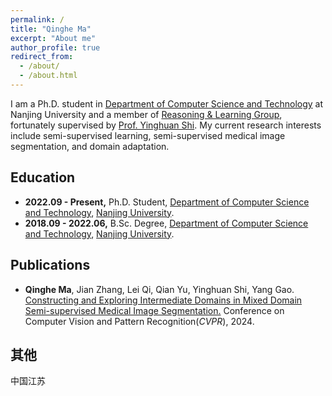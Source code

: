 ```yaml
---
permalink: /
title: "Qinghe Ma"
excerpt: "About me"
author_profile: true
redirect_from: 
  - /about/
  - /about.html
---
```

I am a Ph.D. student in [Department of Computer Science and Technology](https://cs.nju.edu.cn/main.htm) at Nanjing University and a member of [Reasoning & Learning Group](https://cs.nju.edu.cn/rl/index.htm), fortunately supervised by [Prof. Yinghuan Shi](https://cs.nju.edu.cn/shiyh/index.htm). My current research interests include semi-supervised learning, semi-supervised medical image segmentation, and domain adaptation.


## Education

+ **2022.09 - Present,** Ph.D. Student, [Department of Computer Science and Technology](https://cs.nju.edu.cn/main.htm), [Nanjing University](https://www.nju.edu.cn/).
+ **2018.09 - 2022.06,** B.Sc. Degree, [Department of Computer Science and Technology](https://cs.nju.edu.cn/main.htm), [Nanjing University](https://www.nju.edu.cn/).

## Publications

+ **Qinghe Ma**, Jian Zhang, Lei Qi, Qian Yu, Yinghuan Shi, Yang Gao. [Constructing and Exploring Intermediate Domains in Mixed Domain Semi-supervised Medical Image Segmentation.](https://arxiv.org/abs/2404.08951) Conference on Computer Vision and Pattern Recognition(*CVPR*), 2024.

## 其他
中国江苏
